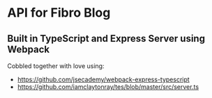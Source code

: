 # API for Fibro Blog

## Built in TypeScript and Express Server using Webpack

Cobbled together with love using: 

- https://github.com/jsecademy/webpack-express-typescript
- https://github.com/iamclaytonray/tes/blob/master/src/server.ts

